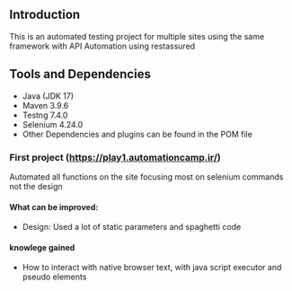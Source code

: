 ## Introduction

 This is an automated testing project for multiple sites using the same framework with API Automation using restassured

 ## Tools and Dependencies

 - Java (JDK 17)
 - Maven 3.9.6
 - Testng 7.4.0
 - Selenium 4.24.0
 - Other Dependencies and plugins can be found in the POM file


### First project (https://play1.automationcamp.ir/)

Automated all functions on the site focusing most on selenium commands not the design

#### What can be improved:

- Design: Used a lot of static parameters and spaghetti code

#### knowlege gained 

- How to interact with native browser text, with java script executor and pseudo elements
